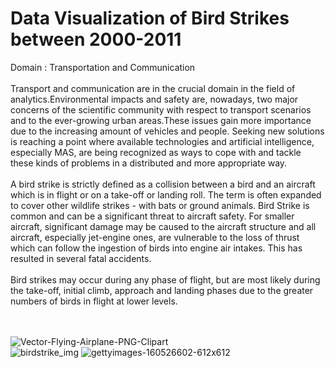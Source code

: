 # Data Visualization of Bird Strikes between 2000-2011
Domain : Transportation and Communication
<br><br>
Transport and communication are in the crucial domain in the field of analytics.Environmental impacts and safety are, nowadays, two major concerns of the scientific community with respect to transport scenarios and to the ever-growing urban areas.These issues gain more importance due to the increasing amount of vehicles and people. Seeking new solutions is reaching a point where available technologies and artificial intelligence, especially MAS, are being recognized as ways to cope with and tackle these kinds of problems in a distributed and more appropriate way.
<br><br>
      A bird strike is strictly defined as a collision between a bird and an aircraft which is in flight or on a take-off or landing roll. The term is often expanded to cover other wildlife strikes - with bats or ground animals. Bird Strike is common and can be a significant threat to aircraft safety. For smaller aircraft, significant damage may be caused to the aircraft structure and all aircraft, especially jet-engine ones, are vulnerable to the loss of thrust which can follow the ingestion of birds into engine air intakes. This has resulted in several fatal accidents.
     <br> <br>
      Bird strikes may occur during any phase of flight, but are most likely during the take-off, initial climb, approach and landing phases due to the greater numbers of birds in flight at lower levels.

<br><br>
![Vector-Flying-Airplane-PNG-Clipart](https://github.com/vishalmdesai/Data-Visualization-of-Bird-Strikes-between-2000-2011/assets/153223711/3780e5b7-7a7a-4bce-9a76-9a737bdcc3e4)
<br>
![birdstrike_img](https://github.com/vishalmdesai/Data-Visualization-of-Bird-Strikes-between-2000-2011/assets/153223711/de8955fd-93b1-48c3-a773-439df59489b9)
![gettyimages-160526602-612x612](https://github.com/vishalmdesai/Data-Visualization-of-Bird-Strikes-between-2000-2011/assets/153223711/8cf90d95-169a-471d-aa99-24fdc25476d6)

